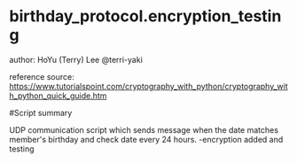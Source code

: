# birthday_protocol.encryption_testing

 author: HoYu (Terry) Lee @terri-yaki

reference source: https://www.tutorialspoint.com/cryptography_with_python/cryptography_with_python_quick_guide.htm

#Script summary

UDP communication script which sends message when the date matches member's birthday and check date every 24 hours.
-encryption added and testing
